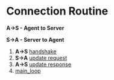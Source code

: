 # Connection Routine

**A->S - Agent to Server**

**S->A - Server to Agent**

1. **A->S** [handshake](./handshake.md)
2. **S->A** [update request](./packets/update_request.md)
3. **A->S** [update response](./packets/update_response.md)
4. [main_loop](./main_loop.md)
